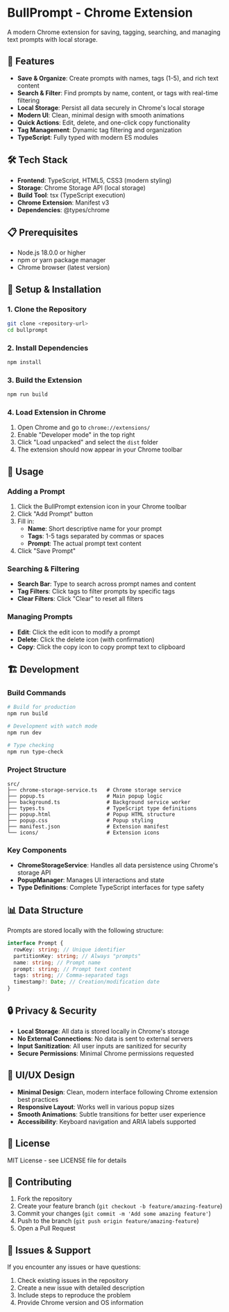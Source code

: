 # BullPrompt - Chrome Extension

A modern Chrome extension for saving, tagging, searching, and managing text prompts with local storage.

## 🚀 Features

- **Save & Organize**: Create prompts with names, tags (1-5), and rich text content
- **Search & Filter**: Find prompts by name, content, or tags with real-time filtering
- **Local Storage**: Persist all data securely in Chrome's local storage
- **Modern UI**: Clean, minimal design with smooth animations
- **Quick Actions**: Edit, delete, and one-click copy functionality
- **Tag Management**: Dynamic tag filtering and organization
- **TypeScript**: Fully typed with modern ES modules

## 🛠️ Tech Stack

- **Frontend**: TypeScript, HTML5, CSS3 (modern styling)
- **Storage**: Chrome Storage API (local storage)
- **Build Tool**: tsx (TypeScript execution)
- **Chrome Extension**: Manifest v3
- **Dependencies**: @types/chrome

## 📋 Prerequisites

- Node.js 18.0.0 or higher
- npm or yarn package manager
- Chrome browser (latest version)

## 🔧 Setup & Installation

### 1. Clone the Repository

```bash
git clone <repository-url>
cd bullprompt
```

### 2. Install Dependencies

```bash
npm install
```

### 3. Build the Extension

```bash
npm run build
```

### 4. Load Extension in Chrome

1. Open Chrome and go to `chrome://extensions/`
2. Enable "Developer mode" in the top right
3. Click "Load unpacked" and select the `dist` folder
4. The extension should now appear in your Chrome toolbar

## 🎯 Usage

### Adding a Prompt

1. Click the BullPrompt extension icon in your Chrome toolbar
2. Click "Add Prompt" button
3. Fill in:
   - **Name**: Short descriptive name for your prompt
   - **Tags**: 1-5 tags separated by commas or spaces
   - **Prompt**: The actual prompt text content
4. Click "Save Prompt"

### Searching & Filtering

- **Search Bar**: Type to search across prompt names and content
- **Tag Filters**: Click tags to filter prompts by specific tags
- **Clear Filters**: Click "Clear" to reset all filters

### Managing Prompts

- **Edit**: Click the edit icon to modify a prompt
- **Delete**: Click the delete icon (with confirmation)
- **Copy**: Click the copy icon to copy prompt text to clipboard

## 🏗️ Development

### Build Commands

```bash
# Build for production
npm run build

# Development with watch mode
npm run dev

# Type checking
npm run type-check
```

### Project Structure

```
src/
├── chrome-storage-service.ts   # Chrome storage service
├── popup.ts                    # Main popup logic
├── background.ts               # Background service worker
├── types.ts                    # TypeScript type definitions
├── popup.html                  # Popup HTML structure
├── popup.css                   # Popup styling
├── manifest.json               # Extension manifest
└── icons/                      # Extension icons
```

### Key Components

- **ChromeStorageService**: Handles all data persistence using Chrome's storage API
- **PopupManager**: Manages UI interactions and state
- **Type Definitions**: Complete TypeScript interfaces for type safety

## 📊 Data Structure

Prompts are stored locally with the following structure:

```typescript
interface Prompt {
  rowKey: string; // Unique identifier
  partitionKey: string; // Always "prompts"
  name: string; // Prompt name
  prompt: string; // Prompt text content
  tags: string; // Comma-separated tags
  timestamp?: Date; // Creation/modification date
}
```

## 🔒 Privacy & Security

- **Local Storage**: All data is stored locally in Chrome's storage
- **No External Connections**: No data is sent to external servers
- **Input Sanitization**: All user inputs are sanitized for security
- **Secure Permissions**: Minimal Chrome permissions requested

## 🎨 UI/UX Design

- **Minimal Design**: Clean, modern interface following Chrome extension best practices
- **Responsive Layout**: Works well in various popup sizes
- **Smooth Animations**: Subtle transitions for better user experience
- **Accessibility**: Keyboard navigation and ARIA labels supported

## 📝 License

MIT License - see LICENSE file for details

## 🤝 Contributing

1. Fork the repository
2. Create your feature branch (`git checkout -b feature/amazing-feature`)
3. Commit your changes (`git commit -m 'Add some amazing feature'`)
4. Push to the branch (`git push origin feature/amazing-feature`)
5. Open a Pull Request

## 🐛 Issues & Support

If you encounter any issues or have questions:

1. Check existing issues in the repository
2. Create a new issue with detailed description
3. Include steps to reproduce the problem
4. Provide Chrome version and OS information
